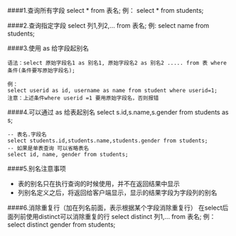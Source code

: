 ####1.查询所有字段
	select * from 表名;
	例：
	select * from students;

####2.查询指定字段
	select 列1,列2,... from 表名;
	例:
	select name from students;

####3.使用 as 给字段起别名  
	
	语法：select 原始字段名1 as 别名1, 原始字段名2 as 别名2 ..... from 表 where 条件(条件要写原始字段名);  

	例：  
	select userid as id, username as name from student where userid=1;  
	注意：上述条件where userid =1 要用原始字段名，否则报错

####4.可以通过 as 给表起别名 
	select s.id,s.name,s.gender from students as s;  
	
	-- 表名.字段名
	select students.id,students.name,students.gender from students; 
	-- 如果是单表查询 可以省略表名
	select id, name, gender from students;  

####5.别名注意事项  

- 表的别名只在执行查询的时候使用，并不在返回结果中显示 
- 列别名定义之后，将返回给客户端显示，显示的结果字段为字段列的别名

####6.消除重复行（加在列名前面，表示根据某个字段消除重复行）
	在select后面列前使用distinct可以消除重复的行
	select distinct 列1,... from 表名;
	例：
	select distinct gender from students;